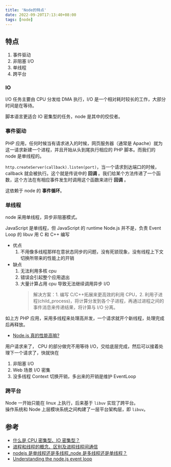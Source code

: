 ```yaml
---
title: 'Node的特点'
date: 2022-09-20T17:13:40+08:00
tags: [node]
---
```


## 特点

1. 事件驱动
2. 非阻塞 I/O
3. 单线程
4. 跨平台

### IO

I/O 任务主要由 CPU 分发给 DMA 执行，I/O 是一个相对耗时较长的工作，大部分时间是在等待。

脚本语言更适合 IO 密集型的任务，node 是其中的佼佼者。

### 事件驱动

PHP 应用，任何时候当有请求进入的时候，网页服务器（通常是 Apache）就为这一请求新建一个进程，并且开始从头到尾执行相应的 PHP 脚本。而我们的 node 是单线程的。

`http.createServer(callback).listen(port)`，当一个请求到达端口的时候，callback 就会被执行。这个就是传说中的 **回调** 。我们给某个方法传递了一个函数，这个方法在有相应事件发生时调用这个函数来进行 **回调** 。

这依赖于 node 的 **事件循环**。

### 单线程

node 采用单线程，异步非阻塞模式。

JavaScript 是单线程，但 JavaScript 的 runtime Node.js 并不是，负责 Event Loop 的 libuv 用 C 和 C++ 编写

- 优点
  1.  不用像多线程那样在意状态同步的问题，没有死锁现象，没有线程上下文切换所带来的性能上的开销
- 缺点
  1.  无法利用多核 cpu
  2.  错误会引起整个应用退出
  3.  大量计算占用 cpu 导致无法继续调用异步 I/O
      > 解决方案：1. 编写 C/C++拓展来更高效的利用 CPU，2. 利用子进程(child_process)，将计算分发到各个子进程，再通过进程之间的事件消息来传递结果，将计算与 I/O 分离。

如上方 PHP 应用，采用多线程来处理高并发，一个请求就开个新线程，处理完成后再释放。

- [Node.js 真的性能高嘛?](https://www.yuque.com/sunluyong/node/what-is-node#4UuWj)

用户请求来了， CPU 的部分做完不用等待 I/O，交给底层完成，然后可以接着处理下一个请求了，快就快在

1. 非阻塞 I/O
2. Web 场景 I/O 密集
3. 没多线程 Context 切换开销，多出来的开销是维护 EventLoop

### 跨平台

Node 一开始只能在 linux 上执行，后来基于 `libuv` 实现了跨平台。  
操作系统和 Node 上层模块系统之间构建了一层平台架构层，即 `libuv`。

## 参考

- [什么是 CPU 密集型、IO 密集型？](https://zhuanlan.zhihu.com/p/62766037)
- [进程和线程的概念、区别及进程线程间通信](https://cloud.tencent.com/developer/article/1688297)
- [nodejs 是单线程还是多线程\_node 是多线程还是单线程？](https://blog.csdn.net/weixin_39916511/article/details/111863857)
- [Understanding the node.js event loop](http://blog.mixu.net/2011/02/01/understanding-the-node-js-event-loop/)
